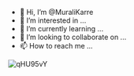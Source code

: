 - 👋 Hi, I’m @MuraliKarre
- 👀 I’m interested in ...
- 🌱 I’m currently learning ...
- 💞️ I’m looking to collaborate on ...
- 📫 How to reach me ...

<!---
MuraliKarre/MuraliKarre is a ✨ special ✨ repository because its `README.md` (this file) appears on your GitHub profile.
You can click the Preview link to take a look at your changes.
--->

![qHU95vY](https://user-images.githubusercontent.com/37564618/146538791-51657d42-0045-45e5-82b4-0d2cb5095b9a.gif)
